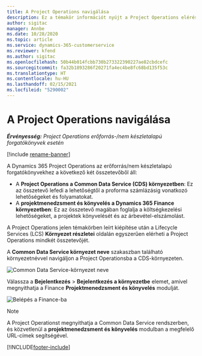 ```yaml
---
title: A Project Operations navigálása
description: Ez a témakör információt nyújt a Project Operations elérésére a Lifecycle Services szolgáltatásból.
author: sigitac
manager: Annbe
ms.date: 10/28/2020
ms.topic: article
ms.service: dynamics-365-customerservice
ms.reviewer: kfend
ms.author: sigitac
ms.openlocfilehash: 50b44b014fcbb730b273322390227ae82cbdcefc
ms.sourcegitcommit: fa32b1893286f20271fa4ec4be8fc68bd135f53c
ms.translationtype: HT
ms.contentlocale: hu-HU
ms.lasthandoff: 02/15/2021
ms.locfileid: "5290002"
---
```

# <a name="navigate-project-operations"></a>A Project Operations navigálása

_**Érvényesség:** Project Operations erőforrás-/nem készletalapú forgatókönyvek esetén_

[!include [rename-banner](~/includes/cc-data-platform-banner.md)]

A Dynamics 365 Project Operations az erőforrás/nem készletalapú forgatókönyvekhez a következő két összetevőből áll: 

 - A **Project Operations a Common Data Service (CDS) környezetben**: Ez az összetevő lefedi a lehetőségtől a proforma számlázásig vonatkozó lehetőségeket és folyamatokat. 
 - A **projektmenedzsment és könyvelés a Dynamics 365 Finance környezetben**: Ez az összetevő magában foglalja a költségkezelési lehetőségeket, a projektek könyvelését és az árbevétel-elszámolást. 

A Project Operations jelen témakörben leírt kiépítése után a Lifecycle Services (LCS) **Környezet részletei** oldalán egyszerűen elérheti a Project Operations mindkét összetevőjét.  

A **Common Data Service környezet neve** szakaszban található környezetnévvel navigáljon a Project Operationsba a CDS-környezeten. 

  ![Common Data Service-környezet neve](./media/environment-name.PNG)

Válassza a **Bejelentkezés** > **Bejelentkezés a környezetbe** elemet, amivel megnyithatja a Finance **Projektmenedzsment és könyvelés** modulját.  

   ![Belépés a Finance-ba](./media/environment-login.PNG)

> [!NOTE]
> A Project Operationst megnyithatja a Common Data Service rendszerben, és közvetlenül a **projektmenedzsment és könyvelés** modulban a megfelelő URL-címek segítségével. 


[!INCLUDE[footer-include](../includes/footer-banner.md)]
